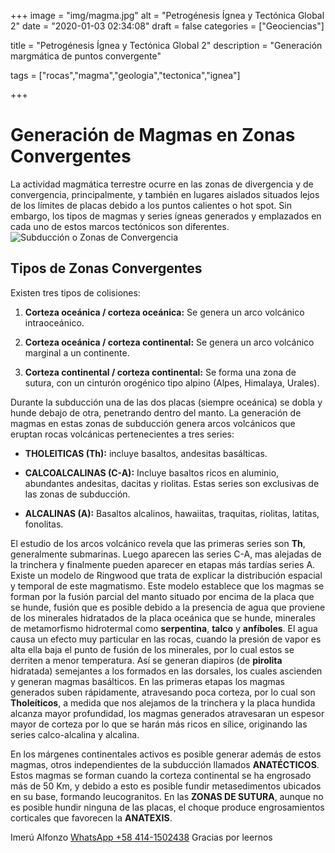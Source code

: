 +++
image = "img/magma.jpg" 
alt = "Petrogénesis Ígnea y Tectónica Global 2" 
date = "2020-01-03 02:34:08"
draft = false 
categories = ["Geociencias"]

title = "Petrogénesis Ígnea y Tectónica Global 2" 
description = "Generación margmática de puntos convergente" 

tags = ["rocas","magma","geologia","tectonica","ignea"]

+++
# Generación de Magmas en Zonas Convergentes
La actividad magmática terrestre ocurre en las zonas de divergencia y de convergencia, principalmente, y también en lugares aislados situados lejos de los lí­mites de placas debido a los puntos calientes o hot spot. Sin embargo, los tipos de magmas y series í­gneas generados y emplazados en cada uno de estos marcos tectónicos son diferentes.
![](/img/subduccion.png "Subducción o Zonas de Convergencia")
## Tipos de Zonas Convergentes

Existen tres tipos de colisiones:

1. **Corteza oceánica / corteza oceánica:** Se genera un arco volcánico intraoceánico.

2. **Corteza oceánica / corteza continental:** Se genera un arco volcánico marginal a un continente.

3. **Corteza continental / corteza continental:** Se forma una zona de sutura, con un cinturón orogénico tipo alpino (Alpes, Himalaya, Urales).

Durante la subducción una de las dos placas (siempre oceánica) se dobla y hunde debajo de otra, penetrando dentro del manto. La generación de magmas en estas zonas de subducción genera arcos volcánicos que eruptan rocas volcánicas pertenecientes a tres series:

- **THOLEITICAS (Th):** incluye basaltos, andesitas basálticas. 

- **CALCOALCALINAS (C-A):** Incluye basaltos ricos en aluminio, abundantes andesitas, dacitas y riolitas. Estas series son exclusivas de las zonas de subducción.

- **ALCALINAS (A):** Basaltos alcalinos, hawaiitas, traquitas, riolitas, latitas, fonolitas.

El estudio de los arcos volcánico revela que las primeras series son **Th**, generalmente submarinas. Luego aparecen las series C-A, mas alejadas de la trinchera y finalmente pueden aparecer en etapas más tardí­as series A. Existe un modelo de Ringwood que trata de explicar la distribución espacial y temporal de este magmatismo. Este modelo establece que los magmas se forman por la fusión parcial del manto situado por encima de la placa que se hunde, fusión que es posible debido a la presencia de agua que proviene de los minerales hidratados de la placa oceánica que se hunde, minerales de metamorfismo hidrotermal como **serpentina**, **talco** y **anfí­boles**. El agua causa un efecto muy particular en las rocas, cuando la presión de vapor es alta ella baja el punto de fusión de los minerales, por lo cual estos se derriten a menor temperatura. Así­ se generan diapiros (de **pirolita** hidratada) semejantes a los formados en las dorsales, los cuales ascienden y generan magmas basálticos. En las primeras etapas los magmas generados suben rápidamente, atravesando poca corteza, por lo cual son **Tholeí­ticos**, a medida que nos alejamos de la trinchera y la placa hundida alcanza mayor profundidad, los magmas generados atravesaran un espesor mayor de corteza por lo que se harán más ricos en sí­lice, originando las series calco-alcalina y alcalina.

En los márgenes continentales activos es posible generar además de estos magmas, otros independientes de la subducción llamados **ANATÉCTICOS**. Estos magmas se forman cuando la corteza continental se ha engrosado más de 50 Km, y debido a esto es posible fundir metasedimentos ubicados en su base, formando leucogranitos.
En las **ZONAS DE SUTURA**, aunque no es posible hundir ninguna de las placas, el choque produce engrosamientos corticales que favorecen la **ANATEXIS**.

Imerú Alfonzo [WhatsApp +58 414-1502438](https://wa.me/584141502438)
Gracias por leernos
